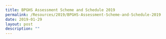 ```yaml
---
title: BPGHS Assessment Scheme and Schedule 2019
permalink: /Resources/2019/BPGHS-Assessment-Scheme-and-Schedule-2019
date: 2019-01-29
layout: post
description: ""
---
```

